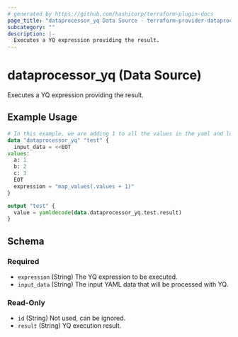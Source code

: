 ```yaml
---
# generated by https://github.com/hashicorp/terraform-plugin-docs
page_title: "dataprocessor_yq Data Source - terraform-provider-dataprocessor"
subcategory: ""
description: |-
  Executes a YQ expression providing the result.
---
```


# dataprocessor_yq (Data Source)

Executes a YQ expression providing the result.

## Example Usage

```terraform
# In this example, we are adding 1 to all the values in the yaml and load the result as HCL.
data "dataprocessor_yq" "test" {
  input_data = <<EOT
values:
  a: 1
  b: 2
  c: 3
  EOT
  expression = "map_values(.values + 1)"
}

output "test" {
  value = yamldecode(data.dataprocessor_yq.test.result)
}
```

<!-- schema generated by tfplugindocs -->
## Schema

### Required

- `expression` (String) The YQ expression to be executed.
- `input_data` (String) The input YAML data that will be processed with YQ.

### Read-Only

- `id` (String) Not used, can be ignored.
- `result` (String) YQ execution result.


